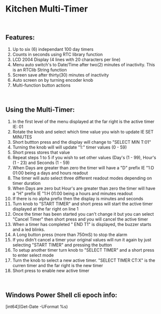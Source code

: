 # Kitchen Multi-Timer
<br>

## Features:

1. Up to six (6) independant 100 day timers
2. Counts in seconds using RTC library function
3. LCD 2004 Display (4 lines with 20 characters per line)
4. Menu auto switch's to Date/Time after two(2) minutes of inactivity. This is an RTClib String function
5. Screen save after thirty(30) minutes of inactivity
6. Auto screen on by turning encoder knob
7. Multi-function button actions
<br>

## Using the Multi-Timer:
1. In the first level of the menu displayed at the far right is the active timer IE: 01
3. Rotate the knob and select which time value you wish to update IE SET MINUTES
4. Short buttton press and the display will change to "SELECT MIN  T:01"
5. Turning the knob will will update "1:" timer values (0 - 59)
6. Short press stores that value
7. Repeat steps 1 to 5 if you wish to set other values (Day's (1 - 99), Hour's (1 - 23) and Seconds (1 - 59)
8. When Days are greater than zero the timer will have a "D" prefix IE "1:D 01:00 being a days and hours readout
9. The timer will auto select three different readout modes depending on timer duration
10. When Days are zero but Hour's are greater than zero the timer will have a "H" prefix IE "1:H 01:00 being a hours and minutes readout
11. If there is no alpha prefix then the display is minutes and seconds
12. Turn knob to "START TIMER" and short press will start the active timer displayed at the far right on line 1
13. Once the timer has been started you can't change it but you can select "Cancel Timer" then short press and you will cancel the active timer
14. When a timer has completed " END T1" is displayed, the buzzer starts and a led blinks.
15. A Long button press (more than 750mS) to stop the alarm
16. If you didn't cancel a timer your original values will run it again by just selecting "START TIMER" and pressing the button
17. To setup another timer turn knob to "SELECT TIMER" and a short press to enter select mode
18. Turn the knob to select a new active timer. "SELECT TIMER CT:X" is the curren timer and the far right is the new timer
19. Short press to enable new active timer
<br>

## Windows Power Shell cli epoch info: 
[int64](Get-Date -UFormat %s)

